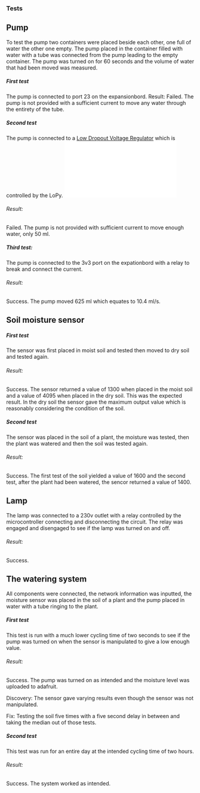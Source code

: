 ### Tests
## Pump
To test the pump two containers were placed beside each other, one full of water the other one empty. The pump placed in the container filled with water with a tube was connected from the pump leading to the empty container. The pump was turned on for 60 seconds and the volume of water that had been moved was measured.

##### First test
The pump is connected to port 23 on the expansionbord.
Result:
Failed. The pump is not provided with a sufficient current to move any water through the entirety of the tube.

##### Second test
The pump is connected to a [Low Dropout Voltage Regulator](https://www.digikey.be/htmldatasheets/production/1613325/0/0/1/ka278rxxc-series.html) which is controlled by the LoPy.
![Block Diagram](../img/CamScanner_01-15-2022_17.14.pdf)
###### Result:
Failed. The pump is not provided with sufficient current to move enough water, only 50 ml.

##### Third test:
The pump is connected to the 3v3 port on the expationbord with a relay to break and connect the current.
###### Result: 
Success. The pump moved 625 ml which equates to 10.4 ml/s.

## Soil moisture sensor

##### First test
The sensor was first placed in moist soil and tested then moved to dry soil and tested again.
###### Result: 
Success. The sensor returned a value of 1300 when placed in the moist soil and a value of 4095 when placed in the dry soil. 
This was the expected result. In the dry soil the sensor gave the maximum output value which is reasonably considering the condition of the soil. 

##### Second test
The sensor was placed in the soil of a plant, the moisture was tested, then the plant was watered and then the soil was tested again.
###### Result:
Success. The first test of the soil yielded a value of 1600 and the second test, after the plant had been watered, the sencor returned a value of 1400.

## Lamp
The lamp was connected to a 230v outlet with a relay controlled by the microcontroller connecting and disconnecting the circuit. The relay was engaged and disengaged to see if the lamp was turned on and off.
###### Result:
Success.

## The watering system
All components were connected, the network information was inputted, the moisture sensor was placed in the soil of a plant and the pump placed in water with a tube ringing to the plant.
##### First test
This test is run with a much lower cycling time of two seconds to see if the pump was turned on when the sensor is manipulated to give a low enough value.
###### Result:
Success. The pump was turned on as intended and the moisture level was uploaded to adafruit. 

Discovery: The sensor gave varying results even though the sensor was not manipulated.

Fix: Testing the soil five times with a five second delay in between and taking the median out of those tests.

##### Second test
This test was run for an entire day at the intended cycling time of two hours.
###### Result:
Success. The system worked as intended.
